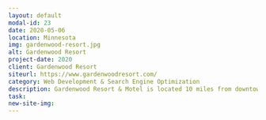 ```yaml
---
layout: default
modal-id: 23
date: 2020-05-06
location: Minnesota
img: gardenwood-resort.jpg
alt: Gardenwood Resort
project-date: 2020
client: Gardenwood Resort
siteurl: https://www.gardenwoodresort.com/
category: Web Development & Search Engine Optimization
description: Gardenwood Resort & Motel is located 10 miles from downtown Duluth, MN on the Scenic North Shore Drive. Their cabins have all the comforts of home and are located near many attractions.
task:
new-site-img:
---
```

